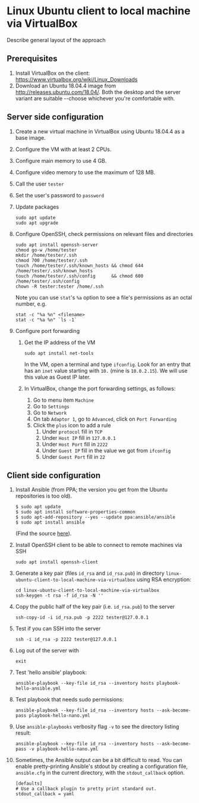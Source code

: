 # Linux Ubuntu client to local machine via VirtualBox

Describe general layout of the approach

## Prerequisites

1. Install VirtualBox on the client: https://www.virtualbox.org/wiki/Linux_Downloads
1. Download an Ubuntu 18.04.4 image from http://releases.ubuntu.com/18.04/. Both the desktop and the server variant are
suitable --choose whichever you're comfortable with.

## Server side configuration

1. Create a new virtual machine in VirtualBox using Ubuntu 18.04.4 as a base image.
1. Configure the VM with at least 2 CPUs.
1. Configure main memory to use 4 GB.
1. Configure video memory to use the maximum of 128 MB.
1. Call the user ``tester``
1. Set the user's password to ``password``
1. Update packages

    ```
    sudo apt update
    sudo apt upgrade
    ```

1. Configure OpenSSH, check permissions on relevant files and directories

    ```
    sudo apt install openssh-server
    chmod go-w /home/tester
    mkdir /home/tester/.ssh
    chmod 700 /home/tester/.ssh
    touch /home/tester/.ssh/known_hosts && chmod 644 /home/tester/.ssh/known_hosts
    touch /home/tester/.ssh/config      && chmod 600 /home/tester/.ssh/config
    chown -R tester:tester /home/.ssh
    ```

    Note you can use ``stat``'s ``%a`` option to see a file's permissions as an octal number, e.g.

    ```shell
    stat -c "%a %n" <filename>
    stat -c "%a %n" `ls -1`
    ```

1. Configure port forwarding

    1. Get the IP address of the VM
        
        ```shell
        sudo apt install net-tools
        ```

        In the VM, open a terminal and type ``ifconfig``. Look for an entry that has an ``inet`` value starting with ``10.`` (mine is ``10.0.2.15``). We will use this value as Guest IP later.

    1. In VirtualBox, change the port forwarding settings, as follows:
        1. Go to menu item ``Machine``
        1. Go to ``Settings``
        1. Go to ``Network``
        1. On tab ``Adaptor 1``, go to ``Advanced``, click on ``Port Forwarding``
        1. Click the ``plus`` icon to add a rule
            1. Under ``protocol`` fill in ``TCP``
            1. Under ``Host IP`` fill in ``127.0.0.1``
            1. Under ``Host Port`` fill in ``2222``
            1. Under ``Guest IP`` fill in the value we got from ``ifconfig``
            1. Under ``Guest Port`` fill in ``22``


## Client side configuration

1. Install Ansible (from PPA; the version you get from the Ubuntu repositories is too old).

    ```shell
    $ sudo apt update
    $ sudo apt install software-properties-common
    $ sudo apt-add-repository --yes --update ppa:ansible/ansible
    $ sudo apt install ansible
    ```

    (Find the source [here](https://docs.ansible.com/ansible/latest/installation_guide/intro_installation.html#installing-ansible-on-ubuntu)).

1. Install OpenSSH client to be able to connect to remote machines via SSH

    ```shell
    sudo apt install openssh-client
    ```

1. Generate a key pair (files ``id_rsa`` and ``id_rsa.pub``) in directory ``linux-ubuntu-client-to-local-machine-via-virtualbox`` using RSA encryption:

    ```shell
    cd linux-ubuntu-client-to-local-machine-via-virtualbox
    ssh-keygen -t rsa -f id_rsa -N ''
    ```

1. Copy the public half of the key pair (i.e. ``id_rsa.pub``) to the server

    ```shell
    ssh-copy-id -i id_rsa.pub -p 2222 tester@127.0.0.1
    ```

1. Test if you can SSH into the server

    ```shell
    ssh -i id_rsa -p 2222 tester@127.0.0.1
    ```

1. Log out of the server with

    ```shell
    exit
    ```

1. Test 'hello ansible' playbook:

    ```
    ansible-playbook --key-file id_rsa --inventory hosts playbook-hello-ansible.yml
    ```

1. Test playbook that needs sudo permissions:

    ```
    ansible-playbook --key-file id_rsa --inventory hosts --ask-become-pass playbook-hello-nano.yml
    ```

1. Use ``ansible-playbooks`` verbosity flag ``-v`` to see the directory listing result:

    ```
    ansible-playbook --key-file id_rsa --inventory hosts --ask-become-pass -v playbook-hello-nano.yml
    ```

1. Sometimes, the Ansible output can be a bit difficult to read. You can enable pretty-printing Ansible's stdout by
   creating a configuration file, ``ansible.cfg`` in the current directory, with the ``stdout_callback`` option.

    ```
    [defaults]
    # Use a callback plugin to pretty print standard out.
    stdout_callback = yaml
    ```
